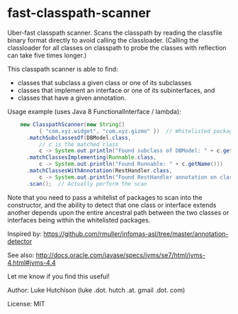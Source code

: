fast-classpath-scanner
======================

Uber-fast classpath scanner. Scans the classpath by reading the classfile binary format directly to avoid calling the classloader. (Calling the classloader for all classes on classpath to probe the classes with reflection can take five times longer.)

This classpath scanner is able to find:
* classes that subclass a given class or one of its subclasses
* classes that implement an interface or one of its subinterfaces, and
* classes that have a given annotation.

Usage example (uses Java 8 FunctionalInterface / lambda):

```java
    new ClasspathScanner(new String[]
          { "com.xyz.widget", "com.xyz.gizmo" })  // Whitelisted packages to scan
      .matchSubclassesOf(DBModel.class,
          // c is the matched class
          c -> System.out.println("Found subclass of DBModel: " + c.getName()))
      .matchClassesImplementing(Runnable.class,
          c -> System.out.println("Found Runnable: " + c.getName()))
      .matchClassesWithAnnotation(RestHandler.class,
          c -> System.out.println("Found RestHandler annotation on class: " + c.getName()))
      .scan();  // Actually perform the scan
```

Note that you need to pass a whitelist of packages to scan into the constructor, and the ability to detect that one class or interface extends another depends upon the entire ancestral path between the two classes or interfaces being within the whitelisted packages.

Inspired by: https://github.com/rmuller/infomas-asl/tree/master/annotation-detector

See also: http://docs.oracle.com/javase/specs/jvms/se7/html/jvms-4.html#jvms-4.4

Let me know if you find this useful!

Author: Luke Hutchison (luke .dot. hutch .at. gmail .dot. com)

License: MIT
